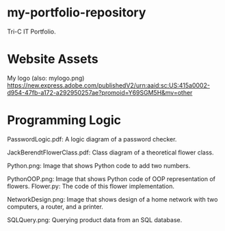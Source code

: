 # my-portfolio-repository
Tri-C IT Portfolio.

# Website Assets
My logo (also: mylogo.png) https://new.express.adobe.com/publishedV2/urn:aaid:sc:US:415a0002-d954-47fb-a172-a292950257ae?promoid=Y69SGM5H&mv=other

# Programming Logic
PasswordLogic.pdf: A logic diagram of a password checker.

JackBerendtFlowerClass.pdf: Class diagram of a theoretical flower class.

Python.png: Image that shows Python code to add two numbers.

PythonOOP.png: Image that shows Python code of OOP representation of flowers.
Flower.py: The code of this flower implementation.

NetworkDesign.png: Image that shows design of a home network with two computers, a router, and a printer.

SQLQuery.png: Querying product data from an SQL database.
